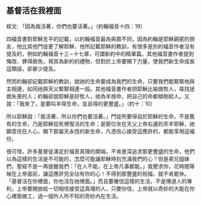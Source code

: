 ## 基督活在我裡面 ##

經文: 「因為我活著，你們也要活著。」（約翰福音十四：19）



四福音書對耶穌生平的記載，以約翰福音最為與眾不同，因為約翰是耶穌親密的朋友，他比其他門徒更了解耶穌，他所記載耶穌的教訓，有很多是別的福音作者沒有提及的，例如約翰福音十三∼十七章，可謂新約中的精華篇。其他福音書作者提到悔改、罪得赦免，視其為新約的禮物，但對於上帝要賜下力量，使我們新生命成長這類話，卻甚少提及。

然而約翰卻記載耶穌的教訓，說祂的生命要成為我們的生命，只要我們能緊緊地與主相連，如同祂與天父緊緊相連一般。其他福音書作者把耶穌比喻做牧人，尋找拯救失喪的人；約翰卻說耶穌是好牧人，祂為羊捨命，把自己的命都傾倒給人。又說：「我來了，是要叫羊得生命，並且得的更豐盛。」（約十：10）

所以耶穌說：「我活著，所以你們也要活著。」門徒所要得自於耶穌的生命，不是舊有的生命，乃是耶穌從死裡復活的生命；是那位坐在天父上帝右邊的羔羊耶穌，祂願意住在人心，賜下那屬天永恆的新生命，凡憑信心接受這應許的，都能享用這福份。

很可惜，許多基督徒滿足於福音真理的開端，不肯進深追求那更豐盛的生命，他們以為這樣的生活是不可能的，怎麼可能讓耶穌時刻充滿我們的心？但是弟兄姐妹們，聖經不是一再提醒我們：「在人不能，在上帝凡事都能。」我懇求你，花時間等候在上帝面前，讓這應許完全佔有你的心！不得到那豐盛的祝福，就不肯罷休。「基督活在你裡面，你也活在祂裡面。」而且要確信這樣的生活，不是傳道人的專利，上帝要開放給一切相信接受這真理的人，只要你信，上帝就以奇妙的大能在你心裡面做工，過一個外人所不知的奇妙內在生活。